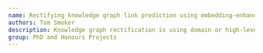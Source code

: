 ```yaml
---
name: Rectifying knowledge graph link prediction using embedding-enhanced ontologies
authors: Tom Smoker
description: Knowledge graph rectification is using domain or high-level understanding to add, remove or alter predicted links in knowledge graphs.  Given the advances of knowledge graph embeddings and their use in link prediction, codified logical understanding at a class level can be used to further improve these links and associated knowledge graphs.
group: PhD and Honours Projects
---
```

